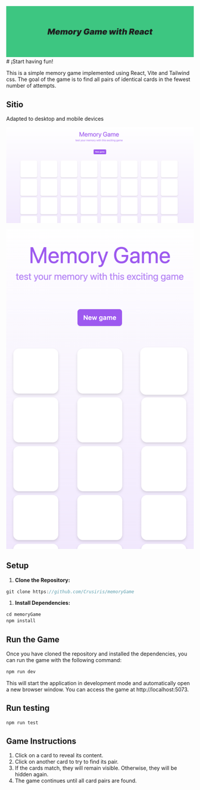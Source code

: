  <img src="https://github.com/Crusiris/memoryGame/blob/main/public/img/header.png">
# ¡Start having fun!

This is a simple memory game implemented using React, Vite and Tailwind css. The goal of the game is to find all pairs of identical cards in the fewest number of attempts.

## Sitio

Adapted to desktop and mobile devices

![desktop.png](https://github.com/Crusiris/memoryGame/blob/main/public/img/desktop.png)

![mob.png](https://github.com/Crusiris/memoryGame/blob/main/public/img/mob.png)

## **Setup**

1. **Clone the Repository:**

```jsx
git clone https://github.com/Crusiris/memoryGame
```

1. **Install Dependencies:**

```jsx
cd memoryGame
npm install
```

## **Run the Game**

Once you have cloned the repository and installed the dependencies, you can run the game with the following command:

```jsx
npm run dev
```

This will start the application in development mode and automatically open a new browser window. You can access the game at http://localhost:5073.

## **Run testing**

```jsx
npm run test
```

## **Game Instructions**

1. Click on a card to reveal its content.
2. Click on another card to try to find its pair.
3. If the cards match, they will remain visible. Otherwise, they will be hidden again.
4. The game continues until all card pairs are found.